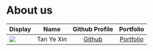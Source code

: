 # About us

Display |    Name    | Github Profile | Portfolio 
--------|:----------:|:--------------:|:---------:
![](https://via.placeholder.com/100.png?text=Photo) | Tan Ye Xin | [Github](https://github.com/) | [Portfolio](docs/team/yx-tzzz.md)
